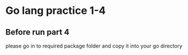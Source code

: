 # Go lang practice 1-4

## Before run part 4
please go in to required package folder and copy it into your go directory
